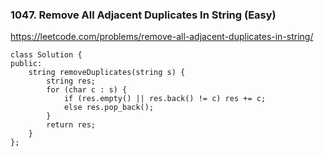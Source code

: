 ### 1047. Remove All Adjacent Duplicates In String (Easy)

https://leetcode.com/problems/remove-all-adjacent-duplicates-in-string/

```
class Solution {
public:
    string removeDuplicates(string s) {
        string res;
        for (char c : s) {
            if (res.empty() || res.back() != c) res += c;
            else res.pop_back();
        }
        return res;
    }
};
```
